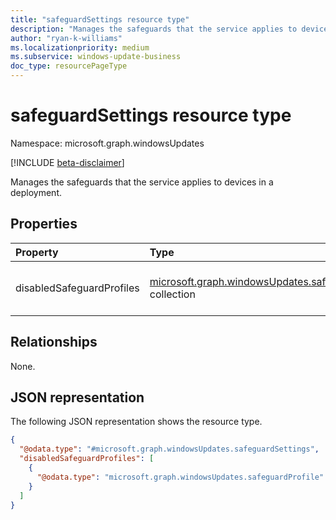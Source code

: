 ```yaml
---
title: "safeguardSettings resource type"
description: "Manages the safeguards that the service applies to devices in a deployment."
author: "ryan-k-williams"
ms.localizationpriority: medium
ms.subservice: windows-update-business
doc_type: resourcePageType
---
```


# safeguardSettings resource type

Namespace: microsoft.graph.windowsUpdates

[!INCLUDE [beta-disclaimer](../../includes/beta-disclaimer.md)]

Manages the safeguards that the service applies to devices in a deployment.

## Properties
|Property|Type|Description|
|:---|:---|:---|
|disabledSafeguardProfiles|[microsoft.graph.windowsUpdates.safeguardProfile](../resources/windowsupdates-safeguardprofile.md) collection|List of safeguards to ignore per device.|

## Relationships
None.

## JSON representation
The following JSON representation shows the resource type.
<!-- {
  "blockType": "resource",
  "@odata.type": "microsoft.graph.windowsUpdates.safeguardSettings"
}
-->
``` json
{
  "@odata.type": "#microsoft.graph.windowsUpdates.safeguardSettings",
  "disabledSafeguardProfiles": [
    {
      "@odata.type": "microsoft.graph.windowsUpdates.safeguardProfile"
    }
  ]
}
```

